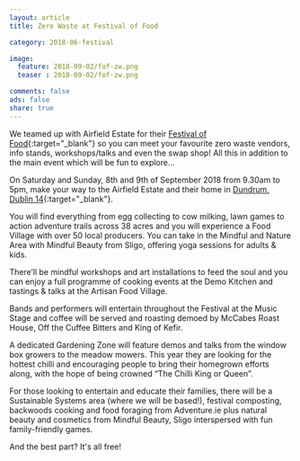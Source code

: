 ```yaml
---
layout: article
title: Zero Waste at Festival of Food

category: 2018-06-festival

image:
  feature: 2018-09-02/fof-zw.png
  teaser : 2018-09-02/fof-zw.png

comments: false
ads: false
share: true
---
```


We teamed up with Airfield Estate for their [Festival of Food](https://www.airfield.ie/festival-of-food/){:target="_blank"} so you can meet your favourite zero waste vendors, info stands, workshops/talks and even the swap shop! All this in addition to the main event which will be fun to explore...

On Saturday and Sunday, 8th and 9th of September 2018 from 9.30am to 5pm, make your way to the Airfield Estate and their home in [Dundrum, Dublin 14](https://www.google.com/maps/place/Airfield+Estate/@53.2881542,-6.2393092,17z/data=!3m1!4b1!4m5!3m4!1s0x4867096c101d6cfb:0xa1d8d6db03387b79!8m2!3d53.2881542!4d-6.2371205){:target="_blank"}. 

You will find everything from egg collecting to cow milking, lawn games to action adventure trails across 38 acres and you will experience a Food Village with over 50 local producers. You can take in the Mindful and Nature Area with Mindful Beauty from Sligo, offering yoga sessions for adults & kids.

There’ll be mindful workshops and art installations to feed the soul and you can enjoy a full programme of cooking events at the Demo Kitchen and tastings & talks at the Artisan Food Village.

Bands and performers will entertain throughout the Festival at the Music Stage and coffee will be served and roasting demoed by McCabes Roast House, Off the Cuffee Bitters and King of Kefir.

A dedicated Gardening Zone will feature demos and talks from the window box growers to the meadow mowers. This year they are looking for the hottest chilli and encouraging people to bring their homegrown efforts along, with the hope of being crowned “The Chilli King or Queen”.

For those looking to entertain and educate their families, there will be a Sustainable Systems area (where we will be based!), festival composting, backwoods cooking and food foraging from Adventure.ie plus natural beauty and cosmetics from Mindful Beauty, Sligo interspersed with fun family-friendly games.

And the best part? It's all free!
